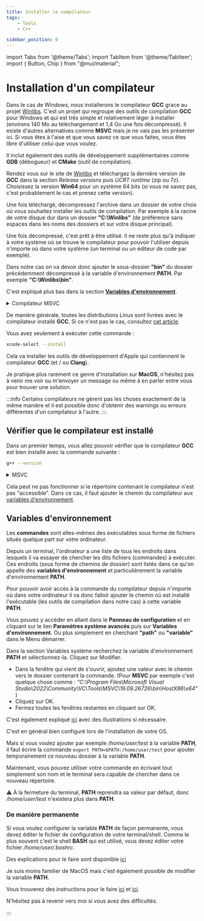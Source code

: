 ```yaml
---
title: Installer le compilateur
tags:
    - Tools
    - C++

sidebar_position: 0
---
```


import Tabs from '@theme/Tabs';
import TabItem from '@theme/TabItem';
import { Button, Chip } from "@mui/material";

# Installation d'un compilateur

<Tabs groupId="operating-systems">
<TabItem value="Windows" label="Windows">

Dans le cas de Windows, nous installerons le compilateur **GCC** grace au projet [Winlibs](https://winlibs.com).
C'est un projet qui regroupe des outils de compilation **GCC** pour Windows et qui est très simple et relativement léger à installer (environs 140 Mo au téléchargement et 1,4 Go une fois décompressé). Il existe d'autres alternatives comme **MSVC** mais je ne vais pas les présenter ici. Si vous êtes à l'aise et que vous savez ce que vous faites, vous êtes libre d'utiliser celui que vous voulez.

Il inclut également des outils de développement supplémentaires comme **GDB** (débogueur) et **CMake** (outil de compilation).

Rendez vous sur le site de [Winlibs](https://winlibs.com) et téléchargez la dernière version de **GCC** dans la section *Release versions* puis *UCRT runtime* (zip ou 7z). Choisissez la version **Win64** pour un système 64 bits (si vous ne savez pas, c'est probablement le cas et prenez cette version).

Une fois téléchargé, décompressez l'archive dans un dossier de votre choix où vous souhaitez installer les outils de compilation. Par exemple à la racine de votre disque dur dans un dossier **"C:\Winlibs"** (de préférence sans espaces dans les noms des dossiers et sur votre disque principal).

Une fois décompressé, c'est prêt à être utilisé. Il ne reste plus qu'à indiquer à votre système où se trouve le compilateur pour pouvoir l'utiliser depuis n'importe où dans votre système (un terminal ou un éditeur de code par exemple).

Dans notre cas on va devoir donc ajouter le sous-dossier **"bin"** du dossier précédemment décompressé à la variable d'environnement **PATH**. Par exemple **"C:\Winlibs\bin"**.

C'est expliqué plus bas dans la section [**Variables d'environnement**](#variables-denvironnement).

<details>

<summary>Compilateur MSVC </summary>

Il est également possible d'installer le très connu compilateur **MSVC**. C'est un compilateur propriétaire de Microsoft qui est très performant et qui est souvent utilisé pour les projets professionnels pour les plateformes Windows. Cependant il est un peu plus long à installer et à utiliser par la suite et plus volumineux que **GCC**. Vous êtes tout de même libre de l'utiliser si vous le souhaitez. 

Il vous suffit pour cela de télécharger l'installateur des outils Microsoft via ce lien **[Visual Studio Download](https://visualstudio.microsoft.com/fr/downloads/)** et de choisir la version **Community** (gratuite) et de lancer l'installateur.

**MSVC** fait partie de l'éditeur **Microsoft Visual Studio** mais il est possible d'installer seulement les outils de compilation sans l'éditeur et c'est ce que nous allons faire car nous allons nous utiliser **Visual Studio Code** (:warning: différent de **Microsoft Visual Studio**).

Une fois l'installateur téléchargé il faut le lancer et choisir **"Desktop development with C++"** (vous devriez voir **MSVC** dans la liste à droite).

Vous trouverez des infos supplémentaires ici dans la section pré-requis si nécessaire :
- [visualstudio:config-msvc](https://code.visualstudio.com/docs/cpp/config-msvc#_prerequisites)

</details>

</TabItem>

<TabItem value="Linux" label="Linux">

De manière générale, toutes les distributions Linux sont livrées avec le compilateur installé **GCC**. Si ce n'est pas le cas, consultez [cet article](https://code.visualstudio.com/docs/cpp/config-linux).

</TabItem>

<TabItem value="MacOS" label="MacOS">
Vous avez seulement à exécuter cette commande :

```bash
xcode-select --install
```
Cela va installer les outils de développement d'Apple qui contiennent le compilateur **GCC** (et / ou **Clang**).

Je pratique plus rarement ce genre d'installation sur **MacOS**, n'hésitez pas à venir me voir ou m'envoyer un message ou même à en parler entre vous pour trouver une solution.
</TabItem>
</Tabs>

:::info
Certains compilateurs ne gèrent pas les choses exactement de la même manière et il est possible donc d'obtenir des warnings ou erreurs différentes d'un compilateur à l'autre.
:::

## Vérifier que le compilateur est installé

Dans un premier temps, vous allez pouvoir vérifier que le compilateur **GCC** est bien installé avec la commande suivante :

```bash
g++ --version
```

<Tabs groupId="operating-systems">
<TabItem value="Windows" label="Windows">

<details>

<summary>MSVC</summary>

Avec **MSVC** c'est un peu particulier et la commande du compilateur ne sera accessible qu'à travers un terminal particulier.

Vous pouvez le trouver en cherchant **"developer powershell"** ou **"developer Command Prompt"** dans le **Menu Windows**.

Vous pouvez ouvrir un terminal développeur et essayer d'exécuter la commande suivante!

```powershell
cl
```

Vous devriez voir un retour comme celui là :

> ```powershell
> C:\Program Files\Microsoft Visual Studio\2022\Community> cl
> Microsoft (R) C/C++ Optimizing Compiler Version 19.31.31105 for x86
> Copyright (C) Microsoft Corporation.  All rights reserved.
> 
> usage: cl [ option... ] filename... [ /link linkoption... ]
> ```

</details>

</TabItem>

<TabItem value="Linux" label="Linux">
</TabItem>
<TabItem value="MacOS" label="MacOS">
</TabItem>

</Tabs>

Cela peut ne pas fonctionner si le répertoire contenant le compilateur n'est pas "accessible". Dans ce cas, il faut ajouter le chemin du compilateur aux [variables d'environnement](#variables-denvironnement).

## Variables d'environnement

Les **commandes** sont elles-mêmes des exécutables sous forme de fichiers situés quelque part sur votre ordinateur.

Depuis un terminal, l'ordinateur a une liste de tous les endroits dans lesquels il va essayer de chercher les dits fichiers (commandes) à exécuter. Ces endroits (sous forme de chemins de dossier) sont listés dans ce qu'on appelle des **variables d'environnement** et particulièrement la variable d'environnement **PATH**.

Pour pouvoir avoir accès à la commande du compilateur depuis n'importe où dans votre ordinateur il va donc falloir ajouter le chemin où est installé l'exécutable (les outils de compilation dans notre cas) à cette variable **PATH**.

<Tabs groupId="operating-systems">

<TabItem value="Windows" label="Windows">

Vous pouvez y accéder en allant dans le **Panneau de configuration** et en cliquant sur le lien **Paramètres système avancés** puis sur **Variables d'environnement**. Ou plus simplement en cherchant **"path"** ou **"variable"** dans le Menu démarrer.

Dans la section Variables système recherchez la variable d'environnement **PATH** et sélectionnez-la. Cliquez sur Modifier. 

- Dans la fenêtre qui vient de s'ouvrir, ajoutez une valeur avec le chemin vers le dossier contenant la commande.
  (Pour **MSVC** par exemple c'est quelque chose comme : *"C:\Program Files\Microsoft Visual Studio\2022\Community\VC\Tools\MSVC\19.09.26726\bin\HostX86\x64"*)
- Cliquez sur OK.
- Fermez toutes les fenêtres restantes en cliquant sur OK.

C'est également expliqué [ici](https://helpdeskgeek.com/windows-10/add-windows-path-environment-variable/) avec des illustrations si nécessaire.
</TabItem>
<TabItem value="Linux" label="Linux">

C'est en général bien configuré lors de l'installation de votre OS.

Mais si vous voulez ajouter par exemple */home/user/test* à la variable **PATH**, il faut écrire la commande `export PATH=$PATH:/home/user/test` pour ajouter temporairement ce nouveau dossier à la variable **PATH**.

Maintenant, vous pouvez utiliser votre commande en écrivant tout simplement son nom et le terminal sera capable de chercher dans ce nouveau répertoire.

:warning: À la fermeture du terminal, **PATH** reprendra sa valeur par défaut, donc */home/user/test* n'existera plus dans **PATH**.

### De manière permanente

Si vous voulez configurer la variable **PATH** de façon permanente, vous devez éditer le fichier de configuration de votre terminal/shell.
Comme le plus souvent c'est le shell **BASH** qui est utilisé, vous devez éditer votre fichier */home/user/.bashrc*.

Des explications pour le faire sont disponible [ici](https://stackabuse.com/how-to-permanently-set-path-in-linux/#:~:text=in%20this%20guide.-,Using%20bashrc%20to%20Set%20your%20PATH,-Instead%20of%20setting)
</TabItem>

<TabItem value="MacOS" label="MacOS">

Je suis moins familier de MacOS mais c'est également possible de modifier la variable **PATH**.

Vous trouverez des instructions pour le faire [ici](https://support.apple.com/fr-fr/guide/terminal/apd382cc5fa-4f58-4449-b20a-41c53c006f8f/mac) et [ici](https://apical.xyz/fiches/configurer_son_mac/ajuster_la_variable_d_environnement_path_sous_macos).

N'hésitez pas à revenir vers moi si vous avez des difficultés.
</TabItem>

</Tabs>

:::
